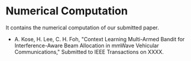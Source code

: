 # Numerical Computation

It contains the numerical computation of our submitted paper.
- A. Kose, H. Lee, C. H. Foh, "Context Learning Multi-Armed Bandit for Interference-Aware Beam Allocation in mmWave Vehicular Communications," Submitted to IEEE Transactions on XXXX.
